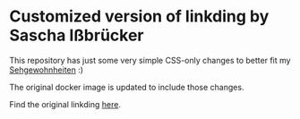 # Customized version of linkding by Sascha Ißbrücker

This repository has just some very simple CSS-only changes to better fit my [Sehgewohnheiten](https://www.deepl.com/translator#de/en/Sehgewohnheiten) :)

The original docker image is updated to include those changes.



Find the original linkding [here](https://github.com/sissbruecker/linkding).